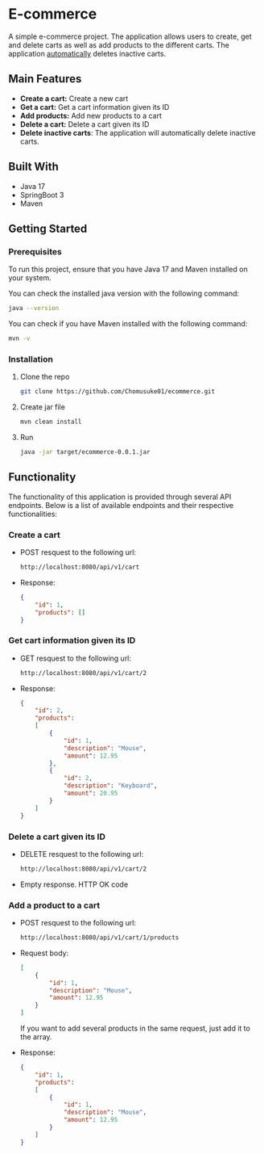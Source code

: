 
# E-commerce

A simple e-commerce project. The application allows users to create, get and delete carts as well as add products to the different carts. The application [automatically](https://github.com/Chomusuke01/ecommerce/blob/main/src/main/java/com/ob/ecommerce/service/CartCleanUpService.java) deletes inactive carts.

## Main Features

* **Create a cart:** Create a new cart
* **Get a cart:** Get a cart information given its ID
* **Add products:** Add new products to a cart
* **Delete a cart:** Delete a cart given its ID
* **Delete inactive carts**: The application will automatically delete inactive carts.

## Built With

* Java 17
* SpringBoot 3
* Maven

## Getting Started

### Prerequisites

To run this project, ensure that you have Java 17 and Maven installed on your system.

You can check the installed java version with the following command:

```sh
java --version
```

You can check if you have Maven installed with the following command:

```sh
mvn -v
```

### Installation

1. Clone the repo

    ```sh
    git clone https://github.com/Chomusuke01/ecommerce.git
    ```

2. Create jar file

    ```sh
    mvn clean install
    ```

3. Run

    ```sh
    java -jar target/ecommerce-0.0.1.jar
    ```

## Functionality

The functionality of this application is provided through several API endpoints. Below is a list of available endpoints and their respective functionalities:

### Create a cart

* POST resquest to the following url:

    ```sh
    http://localhost:8080/api/v1/cart
    ```

* Response:

    ```json
    {
        "id": 1,
        "products": []
    }
    ```

### Get cart information given its ID

* GET resquest to the following url:

    ```sh
    http://localhost:8080/api/v1/cart/2
    ```

* Response:

    ```json
    {
        "id": 2,
        "products": 
        [
            {
                "id": 1,
                "description": "Mouse",
                "amount": 12.95
            },
            {
                "id": 2,
                "description": "Keyboard",
                "amount": 20.95
            }
        ]
    }
    ```

### Delete a cart given its ID

* DELETE resquest to the following url:

    ```sh
    http://localhost:8080/api/v1/cart/2
    ```

* Empty response. HTTP OK code

### Add a product to a cart

* POST resquest to the following url:

    ```sh
    http://localhost:8080/api/v1/cart/1/products
    ```

* Request body:

    ```json
    [
        {
            "id": 1,
            "description": "Mouse",
            "amount": 12.95
        }
    ]
    ```

  If you want to add several products in the same request, just add it to the array.

* Response:

    ```json
    {
        "id": 1,
        "products": 
        [
            {
                "id": 1,
                "description": "Mouse",
                "amount": 12.95
            }
        ]
    }
    ```

